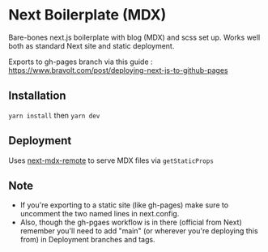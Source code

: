 # Next Boilerplate (MDX)

Bare-bones next.js boilerplate with blog (MDX) and scss set up. Works well both as standard Next site and static deployment.

Exports to gh-pages branch via this guide : https://www.bravolt.com/post/deploying-next-js-to-github-pages

## Installation

`yarn install` then `yarn dev` 


## Deployment
Uses [next-mdx-remote](https://github.com/hashicorp/next-mdx-remote) to serve MDX files via `getStaticProps` 


## Note
- If you're exporting to a static site (like gh-pages) make sure to uncomment the two named lines in next.config.
- Also, though the gh-pgaes workflow is in there (official from Next) remember you'll need to add "main" (or wherever you're deploying this from) in Deployment branches and tags.